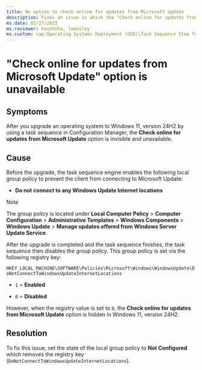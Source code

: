 ```yaml
---
title: No option to check online for updates from Microsoft Update
description: Fixes an issue in which the "Check online for updates from Microsoft Update" option is unavailable after upgrading an OS to Windows 11, version 24H2.
ms.date: 02/27/2025
ms.reviewer: kaushika, lamosley
ms.custom: sap:Operating Systems Deployment (OSD)\Task Sequence Step for Applying Windows Settings
---
```

# "Check online for updates from Microsoft Update" option is unavailable

## Symptoms

After you upgrade an operating system to Windows 11, version 24H2 by using a task sequence in Configuration Manager, the **Check online for updates from Microsoft Update** option is invisible and unavailable.

## Cause

Before the upgrade, the task sequence engine enables the following local group policy to prevent the client from connecting to Microsoft Update:

- **Do not connect to any Windows Update Internet locations**

> [!NOTE]
> The group policy is located under **Local Computer Policy** > **Computer Configuration** > **Administrative Templates** > **Windows Components** > **Windows Update** > **Manage updates offered from Windows Server Update Service**.

After the upgrade is completed and the task sequence finishes, the task sequence then disables the group policy. This group policy is set via the following registry key:

`HKEY_LOCAL_MACHINE\SOFTWARE\Policies\Microsoft\Windows\WindowsUpdate\DoNotConnectToWindowsUpdateInternetLocations`

- `1` = **Enabled**

- `0` = **Disabled**

However, when the registry value is set to `0`, the **Check online for updates from Microsoft Update** option is hidden in Windows 11, version 24H2.

## Resolution

To fix this issue, set the state of the local group policy to **Not Configured** which removes the registry key (`DoNotConnectToWindowsUpdateInternetLocations`).
